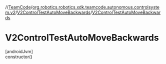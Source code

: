 //[TeamCode](../../../index.md)/[org.robotics.robotics.xdk.teamcode.autonomous.controlsystem.v2](../index.md)/[V2ControlTestAutoMoveBackwards](index.md)/[V2ControlTestAutoMoveBackwards](-v2-control-test-auto-move-backwards.md)

# V2ControlTestAutoMoveBackwards

[androidJvm]\
constructor()
